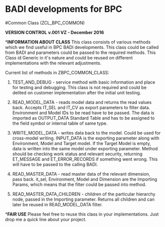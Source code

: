 # BADI developments for BPC

#Common Class (ZCL_BPC_COMMON)

**VERSION CONTROL**
**v.001 VZ - December 2016**

***INFORMATION ABOUT CLASS**
 This class consists of various methods which we find useful in BPC
 BADI developments. This class could be called from BADI and parameters
 could be passed to the required methods. This Class id Generic in it's
 nature and could be reused on different implementations with the
 relevant adjustments.

 Current list of methods in ZBPC_COMMON_CLASS:
 1. TEST_AND_DEBUG - service method with basic information and place
    for testing and debugging. This class is not required and could
    be delited on customer implementation after the initial unit testing.

 2. READ_MODEL_DATA - reads model data and returns the read values back.
    Accepts IT_SEL and IT_CV as export parameters to filter data.
    Environment and Model IDs to be read have to be passed. The data is
    imported as OUTPUT_DATA Standard Table and has to be assigned to the
    field symbol or internal table of same type.

 3. WRITE_MODEL_DATA - writes data back to the model. Could be used for
    cross-model writing. INPUT_DATA is the exporting parameter along with
    Environment, Model and Target model. If the Target Model is empty,
    data is written into the same model under exporting parameter.
    Method should be checking work status and relevant security, returning
    ET_MESSAGE and ET_ERROR_RECORDS if something went wrong. This will have
    to be passed to the calling BADI.

 4. READ_MASTER_DATA - read master data of the relevant dimension, pass back.
    it_sel, Environment, Model and Dimension are the Importing Params, which
    means that the filter could be passed into method.

 5. READ_MASTER_DATA_CHILDREN - children of the particular hierarchy node,
    passed in the Importing parameter. Returns all children and can later
    be reused in READ_MODEL_DATA filter.
	
***FAIR USE**
Please feel free to reuse this class in your implementations. Just drop me a quick line 
about your project.

